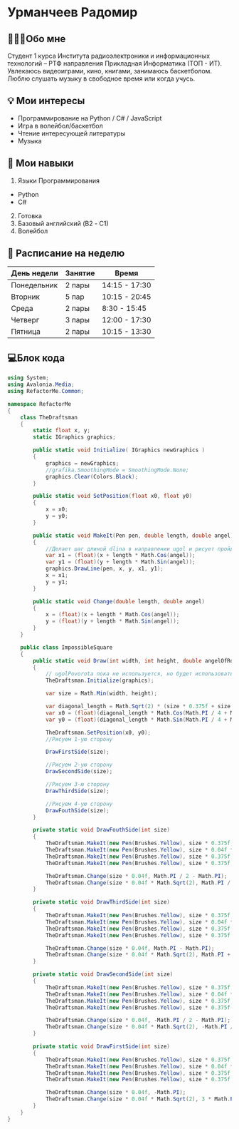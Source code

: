 #  Урманчеев Радомир
## 👨🏻‍💻Обо мне
Студент 1 курса Института радиоэлектроники и информационных технологий – РТФ направления Прикладная Информатика (ТОП - ИТ). Увлекаюсь видеоиграми, кино, книгами, занимаюсь баскетболом. Люблю слушать музыку в свободное время или когда учусь.
## 💡 Мои интересы
- Программирование на Python / С# / JavaScript
- Игра в волейбол/баскетбол
- Чтение интересующей литературы
- Музыка

## 📌 Мои навыки
1. Языки Программирования
 - Python
 - C#
2. Готовка
4. Базовый английский (B2 - С1)
5. Волейбол

## 📝 Расписание на неделю

| День недели | Занятие | Время |
|-----------------|------------------------|-----------|
| Понедельник | 2 пары | 14:15 - 17:30 |
| Вторник          | 5 пар | 10:15 - 20:45 |
| Среда             | 2 пары | 8:30 - 15:45|
| Четверг           | 3 пары | 12:00 - 17:30 |
| Пятница | 2 пары | 10:15 - 13:30 |
## 💻Блок кода
```c#
using System;
using Avalonia.Media;
using RefactorMe.Common;

namespace RefactorMe
{
    class TheDraftsman
    {
        static float x, y;
        static IGraphics graphics;

        public static void Initialize( IGraphics newGraphics )
        {
            graphics = newGraphics;
            //grafika.SmoothingMode = SmoothingMode.None;
            graphics.Clear(Colors.Black);
        }

        public static void SetPosition(float x0, float y0)
        {
            x = x0;
            y = y0;
        }

        public static void MakeIt(Pen pen, double length, double angel)
        {
            //Делает шаг длиной dlina в направлении ugol и рисует пройденную траекторию
            var x1 = (float)(x + length * Math.Cos(angel));
            var y1 = (float)(y + length * Math.Sin(angel));
            graphics.DrawLine(pen, x, y, x1, y1);
            x = x1;
            y = y1;
        }

        public static void Change(double length, double angel)
        {
            x = (float)(x + length * Math.Cos(angel)); 
            y = (float)(y + length * Math.Sin(angel));
        }      
    }

    public class ImpossibleSquare
    {
        public static void Draw(int width, int height, double angelOfRotation, IGraphics graphics)
        {
            // ugolPovorota пока не используется, но будет использоваться в будущем
            TheDraftsman.Initialize(graphics);

            var size = Math.Min(width, height);

            var diagonal_length = Math.Sqrt(2) * (size * 0.375f + size * 0.04f) / 2;
            var x0 = (float)(diagonal_length * Math.Cos(Math.PI / 4 + Math.PI)) + width / 2f;
            var y0 = (float)(diagonal_length * Math.Sin(Math.PI / 4 + Math.PI)) + height / 2f;

            TheDraftsman.SetPosition(x0, y0);
            //Рисуем 1-ую сторону

            DrawFirstSide(size);

            //Рисуем 2-ую сторону
            DrawSecondSide(size);

            //Рисуем 3-ю сторону
            DrawThirdSide(size);

            //Рисуем 4-ую сторону
            DrawFouthSide(size);
        }

        private static void DrawFouthSide(int size)
        {
            TheDraftsman.MakeIt(new Pen(Brushes.Yellow), size * 0.375f, Math.PI / 2);
            TheDraftsman.MakeIt(new Pen(Brushes.Yellow), size * 0.04f * Math.Sqrt(2), Math.PI / 2 + Math.PI / 4);
            TheDraftsman.MakeIt(new Pen(Brushes.Yellow), size * 0.375f, Math.PI / 2 + Math.PI);
            TheDraftsman.MakeIt(new Pen(Brushes.Yellow), size * 0.375f - size * 0.04f, Math.PI / 2 + Math.PI / 2);

            TheDraftsman.Change(size * 0.04f, Math.PI / 2 - Math.PI);
            TheDraftsman.Change(size * 0.04f * Math.Sqrt(2), Math.PI / 2 + 3 * Math.PI / 4);
        }

        private static void DrawThirdSide(int size)
        {
            TheDraftsman.MakeIt(new Pen(Brushes.Yellow), size * 0.375f, Math.PI);
            TheDraftsman.MakeIt(new Pen(Brushes.Yellow), size * 0.04f * Math.Sqrt(2), Math.PI + Math.PI / 4);
            TheDraftsman.MakeIt(new Pen(Brushes.Yellow), size * 0.375f, Math.PI + Math.PI);
            TheDraftsman.MakeIt(new Pen(Brushes.Yellow), size * 0.375f - size * 0.04f, Math.PI + Math.PI / 2);

            TheDraftsman.Change(size * 0.04f, Math.PI - Math.PI);
            TheDraftsman.Change(size * 0.04f * Math.Sqrt(2), Math.PI + 3 * Math.PI / 4);
        }

        private static void DrawSecondSide(int size)
        {
            TheDraftsman.MakeIt(new Pen(Brushes.Yellow), size * 0.375f, -Math.PI / 2);
            TheDraftsman.MakeIt(new Pen(Brushes.Yellow), size * 0.04f * Math.Sqrt(2), -Math.PI / 2 + Math.PI / 4);
            TheDraftsman.MakeIt(new Pen(Brushes.Yellow), size * 0.375f, -Math.PI / 2 + Math.PI);
            TheDraftsman.MakeIt(new Pen(Brushes.Yellow), size * 0.375f - size * 0.04f, -Math.PI / 2 + Math.PI / 2);

            TheDraftsman.Change(size * 0.04f, -Math.PI / 2 - Math.PI);
            TheDraftsman.Change(size * 0.04f * Math.Sqrt(2), -Math.PI / 2 + 3 * Math.PI / 4);
        }

        private static void DrawFirstSide(int size)
        {
            TheDraftsman.MakeIt(new Pen(Brushes.Yellow), size * 0.375f, 0);
            TheDraftsman.MakeIt(new Pen(Brushes.Yellow), size * 0.04f * Math.Sqrt(2), Math.PI / 4);
            TheDraftsman.MakeIt(new Pen(Brushes.Yellow), size * 0.375f, Math.PI);
            TheDraftsman.MakeIt(new Pen(Brushes.Yellow), size * 0.375f - size * 0.04f, Math.PI / 2);

            TheDraftsman.Change(size * 0.04f, -Math.PI);
            TheDraftsman.Change(size * 0.04f * Math.Sqrt(2), 3 * Math.PI / 4);
        }
    }
}
```
